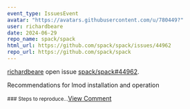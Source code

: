 ```yaml
---
event_type: IssuesEvent
avatar: "https://avatars.githubusercontent.com/u/780449?"
user: richardbeare
date: 2024-06-29
repo_name: spack/spack
html_url: https://github.com/spack/spack/issues/44962
repo_url: https://github.com/spack/spack
---
```


<a href='https://github.com/richardbeare' target='_blank'>richardbeare</a> open issue <a href='https://github.com/spack/spack/issues/44962' target='_blank'>spack/spack#44962</a>.

<p>Recommendations for lmod installation and operation</p><small>### Steps to reproduce...</small><a href='https://github.com/spack/spack/issues/44962' target='_blank'>View Comment</a>